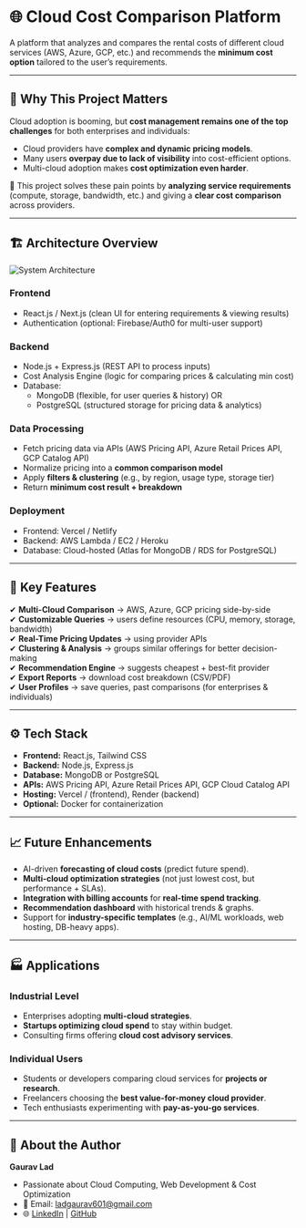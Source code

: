 # 🌐 Cloud Cost Comparison Platform  

A platform that analyzes and compares the rental costs of different cloud services (AWS, Azure, GCP, etc.) and recommends the **minimum cost option** tailored to the user’s requirements.  

---

## 🌟 Why This Project Matters  

Cloud adoption is booming, but **cost management remains one of the top challenges** for both enterprises and individuals:  

- Cloud providers have **complex and dynamic pricing models**.  
- Many users **overpay due to lack of visibility** into cost-efficient options.  
- Multi-cloud adoption makes **cost optimization even harder**.  

🚀 This project solves these pain points by **analyzing service requirements** (compute, storage, bandwidth, etc.) and giving a **clear cost comparison** across providers.  

---

## 🏗️ Architecture Overview  

![System Architecture](./architecture.png)  

### Frontend  
- React.js / Next.js (clean UI for entering requirements & viewing results)  
- Authentication (optional: Firebase/Auth0 for multi-user support)  

### Backend  
- Node.js + Express.js (REST API to process inputs)  
- Cost Analysis Engine (logic for comparing prices & calculating min cost)  
- Database:  
  - MongoDB (flexible, for user queries & history) OR  
  - PostgreSQL (structured storage for pricing data & analytics)  

### Data Processing  
- Fetch pricing data via APIs (AWS Pricing API, Azure Retail Prices API, GCP Catalog API)  
- Normalize pricing into a **common comparison model**  
- Apply **filters & clustering** (e.g., by region, usage type, storage tier)  
- Return **minimum cost result + breakdown**  

### Deployment  
- Frontend: Vercel / Netlify  
- Backend: AWS Lambda / EC2 / Heroku  
- Database: Cloud-hosted (Atlas for MongoDB / RDS for PostgreSQL)  

---

## 🔐 Key Features  

✔ **Multi-Cloud Comparison** → AWS, Azure, GCP pricing side-by-side  
✔ **Customizable Queries** → users define resources (CPU, memory, storage, bandwidth)  
✔ **Real-Time Pricing Updates** → using provider APIs  
✔ **Clustering & Analysis** → groups similar offerings for better decision-making  
✔ **Recommendation Engine** → suggests cheapest + best-fit provider  
✔ **Export Reports** → download cost breakdown (CSV/PDF)  
✔ **User Profiles** → save queries, past comparisons (for enterprises & individuals)  

---

## ⚙️ Tech Stack  

- **Frontend:** React.js, Tailwind CSS  
- **Backend:** Node.js, Express.js  
- **Database:** MongoDB or PostgreSQL  
- **APIs:** AWS Pricing API, Azure Retail Prices API, GCP Cloud Catalog API  
- **Hosting:** Vercel / (frontend), Render (backend)  
- **Optional:** Docker for containerization  

---

## 📈 Future Enhancements  

- AI-driven **forecasting of cloud costs** (predict future spend).  
- **Multi-cloud optimization strategies** (not just lowest cost, but performance + SLAs).  
- **Integration with billing accounts** for **real-time spend tracking**.  
- **Recommendation dashboard** with historical trends & graphs.  
- Support for **industry-specific templates** (e.g., AI/ML workloads, web hosting, DB-heavy apps).  

---

## 🏭 Applications  

### Industrial Level  
- Enterprises adopting **multi-cloud strategies**.  
- **Startups optimizing cloud spend** to stay within budget.  
- Consulting firms offering **cloud cost advisory services**.  

### Individual Users  
- Students or developers comparing cloud services for **projects or research**.  
- Freelancers choosing the **best value-for-money cloud provider**.  
- Tech enthusiasts experimenting with **pay-as-you-go services**.  

---

## 🙋 About the Author  

**Gaurav Lad**  
- Passionate about Cloud Computing, Web Development & Cost Optimization  
- 📩 Email: ladgaurav601@gmail.com  
- 🌐 [LinkedIn](www.linkedin.com/in/gaurav-lad137) | [GitHub](https://github.com/)  
